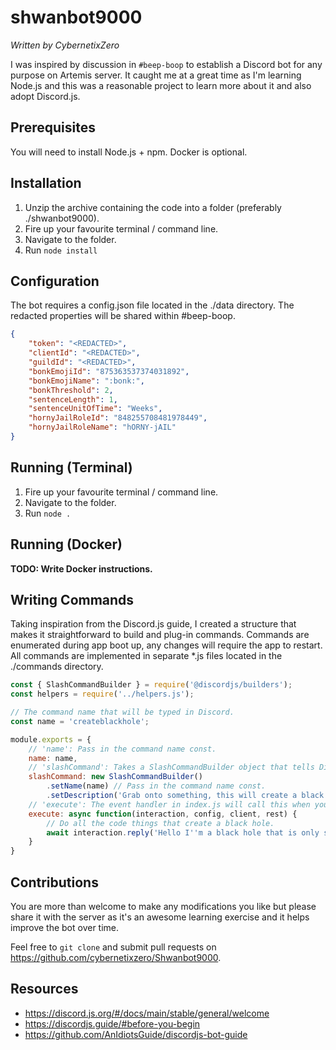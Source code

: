 # shwanbot9000
*Written by CybernetixZero*

I was inspired by discussion in `#beep-boop` to establish a Discord bot for any purpose on Artemis server. It caught me at a great time as I'm learning Node.js and this was a reasonable project to learn more about it and also adopt Discord.js.

## Prerequisites
You will need to install Node.js + npm. Docker is optional.

## Installation
1. Unzip the archive containing the code into a folder (preferably ./shwanbot9000).
2. Fire up your favourite terminal / command line.
3. Navigate to the folder.
4. Run `node install`

## Configuration
The bot requires a config.json file located in the ./data directory. The redacted properties will be shared within #beep-boop.

```json
{
    "token": "<REDACTED>",
    "clientId": "<REDACTED>",
    "guildId": "<REDACTED>",
    "bonkEmojiId": "875363537374031892",
    "bonkEmojiName": ":bonk:",
    "bonkThreshold": 2,
    "sentenceLength": 1,
    "sentenceUnitOfTime": "Weeks",
    "hornyJailRoleId": "848255708481978449",
    "hornyJailRoleName": "hORNY-jAIL"
}
```

## Running (Terminal)
1. Fire up your favourite terminal / command line.
2. Navigate to the folder.
3. Run `node .`

## Running (Docker)
**TODO: Write Docker instructions.**

## Writing Commands
Taking inspiration from the Discord.js guide, I created a structure that makes it straightforward to build and plug-in commands.
Commands are enumerated during app boot up, any changes will require the app to restart.
All commands are implemented in separate *.js files located in the ./commands directory.

```js
const { SlashCommandBuilder } = require('@discordjs/builders');
const helpers = require('../helpers.js');

// The command name that will be typed in Discord.
const name = 'createblackhole';

module.exports = {
    // 'name': Pass in the command name const.
    name: name, 
    // 'slashCommand': Takes a SlashCommandBuilder object that tells Discord how to interpret the command.
    slashCommand: new SlashCommandBuilder()
        .setName(name) // Pass in the command name const.
        .setDescription('Grab onto something, this will create a black hole.'), // Specify a description for the command.
    // 'execute': The event handler in index.js will call this when your command gets invoked. It will pass in instances of interaction, config, client and rest objects.
    execute: async function(interaction, config, client, rest) {
        // Do all the code things that create a black hole.
        await interaction.reply('Hello I''m a black hole that is only slightly denser than Donald Trump.');
    }
}
```

## Contributions
You are more than welcome to make any modifications you like but please share it with the server as it's an awesome learning exercise and it helps improve the bot over time.

Feel free to `git clone` and submit pull requests on https://github.com/cybernetixzero/Shwanbot9000.

## Resources
- https://discord.js.org/#/docs/main/stable/general/welcome
- https://discordjs.guide/#before-you-begin
- https://github.com/AnIdiotsGuide/discordjs-bot-guide
